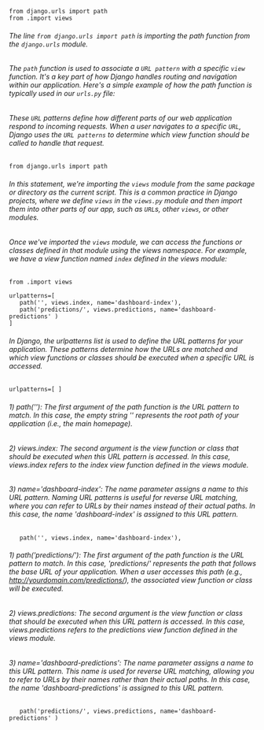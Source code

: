  ```python3
from django.urls import path
from .import views 
 ```

###### The line `from django.urls import path` is importing the path function from the `django.urls` module.

###### The `path` function is used to associate a `URL pattern` with a specific `view` function. It's a key part of how Django handles routing and navigation within our application. Here's a simple example of how the path function is typically used in our `urls.py` file:
 
###### These `URL` patterns define how different parts of our web application respond to incoming requests. When a user navigates to a specific `URL`, Django uses the `URL patterns` to determine which view function should be called to handle that request.

 ```python3
from django.urls import path
 ```
###### In this statement, we're importing the `views` module from the same package or directory as the current script. This is a common practice in Django projects, where we define `views` in the `views.py` module and then import them into other parts of our app, such as `URL`s, other `views`, or other modules.

###### Once we've imported the `views` module, we can access the functions or classes defined in that module using the views namespace. For example, we have a view function named `index` defined in the views module:

 ```python3
from .import views 
 ```

 ```python3
urlpatterns=[
    path('', views.index, name='dashboard-index'),
    path('predictions/', views.predictions, name='dashboard-predictions' )
]
 ```

###### In Django, the urlpatterns list is used to define the URL patterns for your application. These patterns determine how the URLs are matched and which view functions or classes should be executed when a specific URL is accessed. 
 ```python3
urlpatterns=[ ]
 ```

###### 1) path(''): The first argument of the path function is the URL pattern to match. In this case, the empty string '' represents the root path of your application (i.e., the main homepage).

###### 2) views.index: The second argument is the view function or class that should be executed when this URL pattern is accessed. In this case, views.index refers to the index view function defined in the views module.

###### 3) name='dashboard-index': The name parameter assigns a name to this URL pattern. Naming URL patterns is useful for reverse URL matching, where you can refer to URLs by their names instead of their actual paths. In this case, the name 'dashboard-index' is assigned to this URL pattern.
 ```python3
    path('', views.index, name='dashboard-index'),
 ```

###### 1) path('predictions/'): The first argument of the path function is the URL pattern to match. In this case, 'predictions/' represents the path that follows the base URL of your application. When a user accesses this path (e.g., http://yourdomain.com/predictions/), the associated view function or class will be executed.

###### 2) views.predictions: The second argument is the view function or class that should be executed when this URL pattern is accessed. In this case, views.predictions refers to the predictions view function defined in the views module.

###### 3) name='dashboard-predictions': The name parameter assigns a name to this URL pattern. This name is used for reverse URL matching, allowing you to refer to URLs by their names rather than their actual paths. In this case, the name 'dashboard-predictions' is assigned to this URL pattern.
 ```python3
    path('predictions/', views.predictions, name='dashboard-predictions' )
 ```
